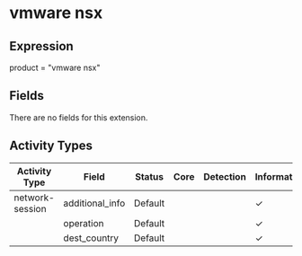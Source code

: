 vmware nsx
==========

Expression
----------

product = "vmware nsx"

Fields
------

There are no fields for this extension.

Activity Types
--------------

| Activity Type   | Field           | Status  | Core | Detection | Informational |
| --------------- | --------------- | ------- | ---- | --------- | ------------- |
| network-session | additional_info | Default |      |           | &#10003;      |
|                 | operation       | Default |      |           | &#10003;      |
|                 | dest_country    | Default |      |           | &#10003;      |


